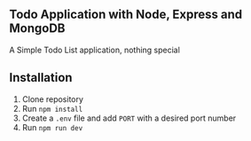 ## Todo Application with Node, Express and MongoDB

A Simple Todo List application, nothing special

## Installation
1. Clone repository
2. Run `npm install`
3. Create a `.env` file and add `PORT` with a desired port number
5. Run `npm run dev`